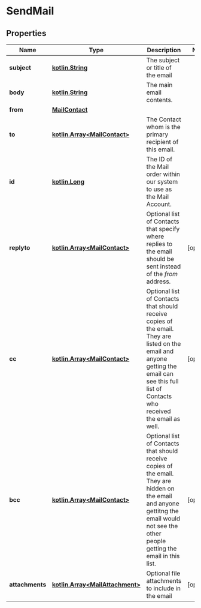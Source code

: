# SendMail

## Properties
Name | Type | Description | Notes
------------ | ------------- | ------------- | -------------
**subject** | [**kotlin.String**](.md) | The subject or title of the email | 
**body** | [**kotlin.String**](.md) | The main email contents. | 
**from** | [**MailContact**](MailContact.md) |  | 
**to** | [**kotlin.Array&lt;MailContact&gt;**](MailContact.md) | The Contact whom is the primary recipient of this email. | 
**id** | [**kotlin.Long**](.md) | The ID of the Mail order within our system to use as the Mail Account. | 
**replyto** | [**kotlin.Array&lt;MailContact&gt;**](MailContact.md) | Optional list of Contacts that specify where replies to the email should be sent instead of the _from_ address. |  [optional]
**cc** | [**kotlin.Array&lt;MailContact&gt;**](MailContact.md) | Optional list of Contacts that should receive copies of the email.  They are listed on the email and anyone getting the email can see this full list of Contacts who received the email as well. |  [optional]
**bcc** | [**kotlin.Array&lt;MailContact&gt;**](MailContact.md) | Optional list of Contacts that should receive copies of the email.  They are hidden on the email and anyone gettitng the email would not see the other people getting the email in this list. |  [optional]
**attachments** | [**kotlin.Array&lt;MailAttachment&gt;**](MailAttachment.md) | Optional file attachments to include in the email |  [optional]
